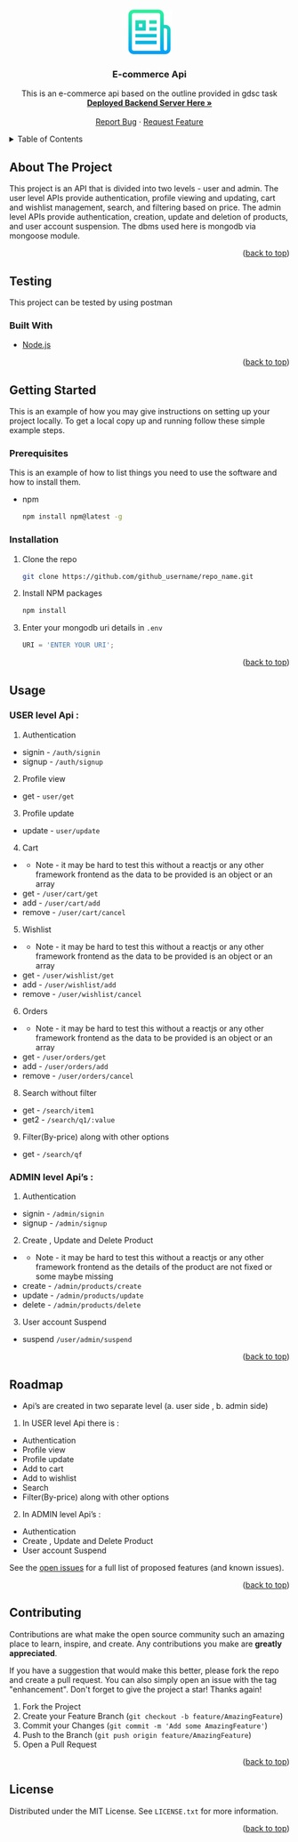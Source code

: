 <div id="top"></div>
<!--
*** Thanks for checking out the Best-README-Template. If you have a suggestion
*** that would make this better, please fork the repo and create a pull request
*** or simply open an issue with the tag "enhancement".
*** Don't forget to give the project a star!
*** Thanks again! Now go create something AMAZING! :D
-->



<!-- PROJECT SHIELDS -->
<!--
*** I'm using markdown "reference style" links for readability.
*** Reference links are enclosed in brackets [ ] instead of parentheses ( ).
*** See the bottom of this document for the declaration of the reference variables
*** for contributors-url, forks-url, etc. This is an optional, concise syntax you may use.
*** https://www.markdownguide.org/basic-syntax/#reference-style-links
-->



<!-- PROJECT LOGO -->
<br />
<div align="center">
  <a href="https://github.com/github_username/repo_name">
    <img src="images/logo.png" alt="Logo" width="80" height="80">
  </a>

<h3 align="center">E-commerce Api</h3>

  <p align="center">
    This is an e-commerce api based on the outline provided in gdsc task
    <br />
    <a href="https://github.com/github_username/repo_name"><strong>Deployed Backend Server Here »</strong></a>
    <br />
    <br />
    <a href="https://github.com/github_username/repo_name/issues">Report Bug</a>
    ·
    <a href="https://github.com/github_username/repo_name/issues">Request Feature</a>
  </p>
</div>



<!-- TABLE OF CONTENTS -->
<details>
  <summary>Table of Contents</summary>
  <ol>
    <li>
      <a href="#about-the-project">About The Project</a>
      <ul>
        <li><a href="#built-with">Built With</a></li>
      </ul>
    </li>
    <li>
      <a href="#getting-started">Getting Started</a>
      <ul>
        <li><a href="#prerequisites">Prerequisites</a></li>
        <li><a href="#installation">Installation</a></li>
      </ul>
    </li>
    <li><a href="#usage">Usage</a></li>
    <li><a href="#roadmap">Roadmap</a></li>
    <li><a href="#contributing">Contributing</a></li>
    <li><a href="#license">License</a></li>
    <li><a href="#contact">Contact</a></li>
    <li><a href="#acknowledgments">Acknowledgments</a></li>
  </ol>
</details>



<!-- ABOUT THE PROJECT -->
## About The Project


This project is an API that is divided into two levels - user and admin. The user level APIs provide authentication, profile viewing and updating, cart and wishlist management, search, and filtering based on price. The admin level APIs provide authentication, creation, update and deletion of products, and user account suspension.
The dbms used here is mongodb via mongoose module.
<p align="right">(<a href="#top">back to top</a>)</p>

## Testing

This project can be tested by using postman

### Built With

* [Node.js](https://nodejs.org/)
 
<p align="right">(<a href="#top">back to top</a>)</p>



<!-- GETTING STARTED -->
## Getting Started

This is an example of how you may give instructions on setting up your project locally.
To get a local copy up and running follow these simple example steps.

### Prerequisites

This is an example of how to list things you need to use the software and how to install them.
* npm
  ```sh
  npm install npm@latest -g
  ```

### Installation

1. Clone the repo
   ```sh
   git clone https://github.com/github_username/repo_name.git
   ```
2. Install NPM packages
   ```sh
   npm install
   ```
3. Enter your mongodb uri details in `.env`
   ```js
   URI = 'ENTER YOUR URI';
   ```

<p align="right">(<a href="#top">back to top</a>)</p>



<!-- USAGE EXAMPLES -->
## Usage

### USER level Api  : 
 1. Authentication
 -  signin - ``` /auth/signin ```
 -  signup - ``` /auth/signup ```
 2. Profile view
 -  get - ``` user/get ```
 3. Profile update
 -  update - ``` user/update ```
 4. Cart
 - - Note - it may be hard to test this without a reactjs or any other framework frontend as the data to be provided is an object or an array
 -  get - ``` /user/cart/get ```
 -  add - ``` /user/cart/add ```
 -  remove - ``` /user/cart/cancel ```
 5. Wishlist
 - - Note - it may be hard to test this without a reactjs or any other framework frontend as the data to be provided is an object or an array
 -  get - ``` /user/wishlist/get ```
 -  add - ``` /user/wishlist/add ```
 -  remove - ``` /user/wishlist/cancel ```
 6. Orders
 - - Note - it may be hard to test this without a reactjs or any other framework frontend as the data to be provided is an object or an array
 -  get - ``` /user/orders/get ```
 -  add - ``` /user/orders/add ```
 -  remove - ``` /user/orders/cancel ```
 8. Search without filter
 -  get - ``` /search/item1 ```
 -  get2 - ``` /search/q1/:value ``` 
 9. Filter(By-price) along with other options
 -  get - ``` /search/qf ```
  
### ADMIN level Api’s : 
1. Authentication
 -  signin - ``` /admin/signin ```
 -  signup - ``` /admin/signup ```
2. Create , Update and Delete Product
 - -  Note - it may be hard to test this without a reactjs or any other framework frontend as the details of the product are not fixed or some maybe missing
 -  create - ``` /admin/products/create ```
 -  update - ``` /admin/products/update ```
 -  delete - ``` /admin/products/delete ```
3. User account Suspend
 - suspend ``` /user/admin/suspend ```

<p align="right">(<a href="#top">back to top</a>)</p>



<!-- ROADMAP -->
## Roadmap

- Api’s are created in two separate level (a. user side , b. admin side)
1. In USER level Api there is  : 
 - Authentication
 - Profile view
 - Profile update
 - Add to cart
 - Add to wishlist
 - Search
 - Filter(By-price) along with other options

2.   In ADMIN level Api’s : 
- Authentication
- Create , Update and Delete Product
- User account Suspend


See the [open issues](https://github.com/github_username/repo_name/issues) for a full list of proposed features (and known issues).

<p align="right">(<a href="#top">back to top</a>)</p>



<!-- CONTRIBUTING -->
## Contributing

Contributions are what make the open source community such an amazing place to learn, inspire, and create. Any contributions you make are **greatly appreciated**.

If you have a suggestion that would make this better, please fork the repo and create a pull request. You can also simply open an issue with the tag "enhancement".
Don't forget to give the project a star! Thanks again!

1. Fork the Project
2. Create your Feature Branch (`git checkout -b feature/AmazingFeature`)
3. Commit your Changes (`git commit -m 'Add some AmazingFeature'`)
4. Push to the Branch (`git push origin feature/AmazingFeature`)
5. Open a Pull Request

<p align="right">(<a href="#top">back to top</a>)</p>



<!-- LICENSE -->
## License

Distributed under the MIT License. See `LICENSE.txt` for more information.

<p align="right">(<a href="#top">back to top</a>)</p>



<!-- MARKDOWN LINKS & IMAGES -->
<!-- https://www.markdownguide.org/basic-syntax/#reference-style-links -->
[contributors-shield]: https://img.shields.io/github/contributors/github_username/repo_name.svg?style=for-the-badge
[contributors-url]: https://github.com/github_username/repo_name/graphs/contributors
[forks-shield]: https://img.shields.io/github/forks/github_username/repo_name.svg?style=for-the-badge
[forks-url]: https://github.com/github_username/repo_name/network/members
[stars-shield]: https://img.shields.io/github/stars/github_username/repo_name.svg?style=for-the-badge
[stars-url]: https://github.com/github_username/repo_name/stargazers
[issues-shield]: https://img.shields.io/github/issues/github_username/repo_name.svg?style=for-the-badge
[issues-url]: https://github.com/github_username/repo_name/issues
[license-shield]: https://img.shields.io/github/license/github_username/repo_name.svg?style=for-the-badge
[license-url]: https://github.com/github_username/repo_name/blob/master/LICENSE.txt
[linkedin-shield]: https://img.shields.io/badge/-LinkedIn-black.svg?style=for-the-badge&logo=linkedin&colorB=555
[linkedin-url]: https://linkedin.com/in/linkedin_username
[product-screenshot]: images/screenshot.png
